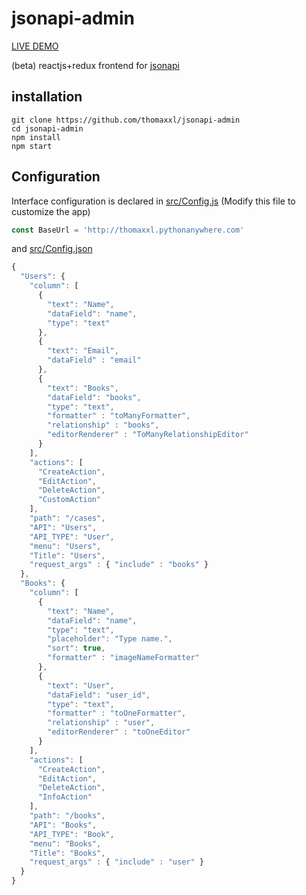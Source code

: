 # jsonapi-admin

[LIVE DEMO](http://thomaxxl.pythonanywhere.com/ja/)

(beta) reactjs+redux frontend for [jsonapi](http://jsonapi.org)

## installation

```
git clone https://github.com/thomaxxl/jsonapi-admin
cd jsonapi-admin
npm install
npm start
```

## Configuration

Interface configuration is declared in [src/Config.js](src/Config.js) (Modify this file to customize the app)

```javascript
const BaseUrl = 'http://thomaxxl.pythonanywhere.com'
```

and [src/Config.json](src/Config.json)

```javascript
{
  "Users": {
    "column": [
      {
        "text": "Name",
        "dataField": "name",
        "type": "text"
      },
      {
        "text": "Email",
        "dataField" : "email"
      },
      {
        "text": "Books",
        "dataField": "books",
        "type": "text",
        "formatter" : "toManyFormatter",
        "relationship" : "books",
        "editorRenderer" : "ToManyRelationshipEditor"
      }
    ],
    "actions": [
      "CreateAction",
      "EditAction",
      "DeleteAction",
      "CustomAction"
    ],
    "path": "/cases",
    "API": "Users",
    "API_TYPE": "User",
    "menu": "Users",
    "Title": "Users",
    "request_args" : { "include" : "books" }
  },
  "Books": {
    "column": [
      {
        "text": "Name",
        "dataField": "name",
        "type": "text",
        "placeholder": "Type name.",
        "sort": true,
        "formatter" : "imageNameFormatter"
      },
      {
        "text": "User",
        "dataField": "user_id",
        "type": "text",
        "formatter" : "toOneFormatter",
        "relationship" : "user",
        "editorRenderer" : "toOneEditor"
      }
    ],
    "actions": [
      "CreateAction",
      "EditAction",
      "DeleteAction",
      "InfoAction"
    ],
    "path": "/books",
    "API": "Books",
    "API_TYPE": "Book",
    "menu": "Books",
    "Title": "Books",
    "request_args" : { "include" : "user" }
  }
}
```

